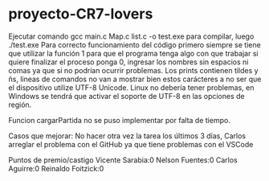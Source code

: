 # proyecto-CR7-lovers
Ejecutar comando gcc main.c Map.c list.c -o test.exe para compilar, luego ./test.exe
Para correcto funcionamiento del código primero siempre se tiene que utilizar la función 1 para que el programa
tenga algo con que trabajar si quiere finalizar el proceso ponga 0, ingresar los nombres sin espacios ni comas ya que si no podrían ocurrir problemas.
Los prints contienen tildes y ñs, lineas de comandos no van a mostrar bien estos carácteres a no ser que el dispositivo utilize UTF-8 Unicode.
Linux no debería tener problemas, en Windows se tendrá que activar el soporte de UTF-8 en las opciones de región.

Funcion cargarPartida no se puso implementar por falta de tiempo.

Casos que mejorar:
No hacer otra vez la tarea los últimos 3 días, Carlos arreglar el problema con el GitHub ya que tiene problemas con el VSCode

Puntos de premio/castigo
Vicente Sarabia:0
Nelson Fuentes:0
Carlos Aguirre:0
Reinaldo Foitzick:0


